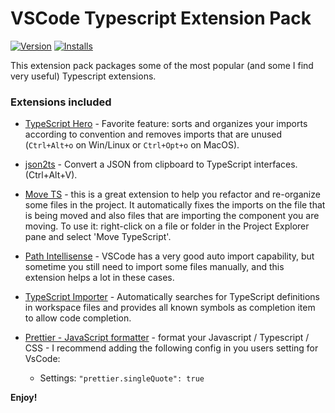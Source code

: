# VSCode Typescript Extension Pack

[![Version](https://vsmarketplacebadge.apphb.com/version/loiane.ts-extension-pack.svg)](https://marketplace.visualstudio.com/items?itemName=loiane.ts-extension-pack)
[![Installs](https://vsmarketplacebadge.apphb.com/installs/loiane.ts-extension-pack.svg)](https://marketplace.visualstudio.com/items?itemName=loiane.ts-extension-pack)

This extension pack packages some of the most popular (and some I find very useful) Typescript extensions.

### Extensions included

* [TypeScript Hero](https://marketplace.visualstudio.com/items?itemName=rbbit.typescript-hero) - Favorite feature: sorts and organizes your imports according to convention and removes imports that are unused (`Ctrl+Alt+o` on Win/Linux or `Ctrl+Opt+o` on MacOS).

* [json2ts](https://marketplace.visualstudio.com/items?itemName=GregorBiswanger.json2ts) - Convert a JSON from clipboard to TypeScript interfaces. (Ctrl+Alt+V).

* [Move TS](https://marketplace.visualstudio.com/items?itemName=stringham.move-ts) - this is a great extension to help you refactor and re-organize some files in the project. It automatically fixes the imports on the file that is being moved and also files that are importing the component you are moving. To use it: right-click on a file or folder in the Project Explorer pane and select 'Move TypeScript'.

* [Path Intellisense](https://marketplace.visualstudio.com/items?itemName=christian-kohler.path-intellisense) - VSCode has a very good auto import capability, but sometime you still need to import some files manually, and this extension helps a lot in these cases.

* [TypeScript Importer](https://marketplace.visualstudio.com/items?itemName=pmneo.tsimporter) - Automatically searches for TypeScript definitions in workspace files and provides all known symbols as completion item to allow code completion.

* [Prettier - JavaScript formatter](https://marketplace.visualstudio.com/items?itemName=esbenp.prettier-vscode) - format your Javascript / Typescript / CSS - I recommend adding the following config in you users setting for VsCode: 
  - Settings: `"prettier.singleQuote": true`

**Enjoy!**